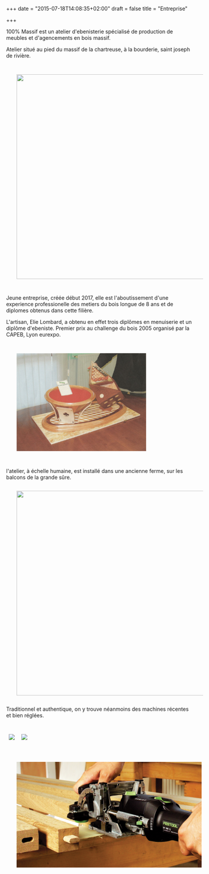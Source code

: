 +++
date = "2015-07-18T14:08:35+02:00"
draft = false
title = "Entreprise"

+++

100% Massif est un atelier d'ebenisterie spécialisé de production de meubles et d'agencements en bois massif.

Atelier situé au pied du massif de la chartreuse, à la bourderie, saint joseph de rivière.

<img src="/img/P1120927.JPG" width="728" height="552" style="margin: 2em" />


Jeune entreprise, créée début 2017, elle est l'aboutissement d'une experience professionelle des metiers du bois longue de 8 ans et de diplomes obtenus dans cette filière.

L'artisan, Elie Lombard, a obtenu en effet trois diplômes en menuiserie et un diplôme d'ebeniste. Premier prix au challenge du bois 2005 organisé par la CAPEB, Lyon eurexpo. 

<img src="/img/le mfr.jpg" style="margin: 2em; width: 350px; height: auto" />

l'atelier, à échelle humaine, est installé dans une ancienne ferme, sur les balcons de la grande sûre.
<img src="/img/P1130091.JPG" width="728" height="552" style="margin: 2em" />
Traditionnel et authentique, on y trouve néanmoins des machines récentes et bien réglées.

<img src="/img/P1130131.JPG" style="margin: 2em 0.5em; width: 350px; height: auto" />
<img src="/img/P1130135.JPG" style="margin: 2em 0.5em; width: 350px; height: auto" />

<img src="/img/festool.jpg" style="margin: 2em; width: 500px; height: auto"/>

